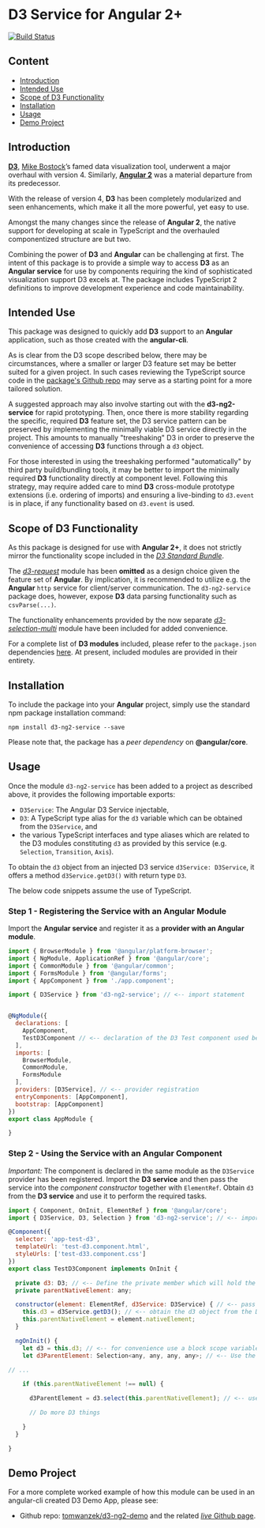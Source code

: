 # D3 Service for Angular 2+

[![Build Status](https://travis-ci.org/tomwanzek/d3-ng2-service.svg?branch=master)](https://travis-ci.org/tomwanzek/d3-ng2-service)

## Content

* [Introduction](#introduction)
* [Intended Use](#intended-use)
* [Scope of D3 Functionality](#scope-of-d3-functionality)
* [Installation](#installation)
* [Usage](#usage)
* [Demo Project](#demo-project)

## Introduction

[**D3**](https://github.com/d3/d3), [Mike Bostock](https://github.com/mbostock)’s famed data visualization tool, underwent a major overhaul with version 4. Similarly, [**Angular 2**](https://github.com/angular/angular) was a material departure from its predecessor.

With the release of version 4, **D3** has been completely modularized and seen enhancements, which make it all the more powerful, yet easy to use.

Amongst the many changes since the release of **Angular 2**, the native support for developing at scale in TypeScript and the overhauled componentized structure are but two.

Combining the power of **D3** and **Angular** can be challenging at first. The intent of this package is to provide a simple way to access **D3** as an **Angular service** for use by components requiring the kind of sophisticated visualization support D3 excels at.
The package includes TypeScript 2 definitions to improve development experience and code maintainability.

## Intended Use

This package was designed to quickly add **D3** support to an **Angular** application, such as those created with the **angular-cli**.

As is clear from the D3 scope described below, there may be circumstances, where a smaller or larger D3 feature set may be better suited for a given project.
In such cases reviewing the TypeScript source code in the [package's Github repo](https://github.com/tomwanzek/d3-ng2-service) may serve as a starting point for a more tailored solution.

A suggested approach may also involve starting out with the **d3-ng2-service** for rapid prototyping. Then, once there is more stability regarding the specific, required **D3** feature set,
the D3 service pattern can be preserved by implementing the minimally viable D3 service directly in the project. This amounts to manually "treeshaking" D3 in order to preserve the
convenience of accessing **D3** functions through a `d3` object.

For those interested in using the treeshaking performed "automatically" by third party build/bundling tools, it may be better to import the minimally required **D3** functionality directly at component level. Following this strategy, may require added care to mind **D3** cross-module prototype extensions (i.e. ordering of imports) and ensuring a live-binding to `d3.event` is in place, if any functionality based on `d3.event` is used.

## Scope of D3 Functionality

As this package is designed for use with **Angular 2+**, it does not strictly mirror the functionality scope included in the [_D3 Standard Bundle_](https://github.com/d3/d3).

The [_d3-request_](https://github.com/d3/d3-request) module has been **omitted** as a design choice given the feature set of **Angular**. By implication, it is recommended to utilize e.g. the **Angular** `http` service for client/server communication. The `d3-ng2-service` package does, however, expose **D3** data parsing functionality such as `csvParse(...)`.

The functionality enhancements provided by the now separate [_d3-selection-multi_](https://github.com/d3/d3-selection-multi) module have been included for added convenience.

For a complete  list of **D3 modules** included, please refer to the `package.json` dependencies  [here](https://github.com/tomwanzek/d3-ng2-service/blob/master/package.json).
At present, included modules are provided in their entirety.

## Installation

To include the package into your **Angular** project, simply use the standard npm package installation command:

```
npm install d3-ng2-service --save
```

Please note that, the package has a _peer dependency_ on **@angular/core**.

## Usage

Once the module `d3-ng2-service` has been added to a project as described above, it provides the following importable exports:

* `D3Service`: The Angular D3 Service injectable,
* `D3`: A TypeScript type alias for the `d3` variable which can be obtained from the `D3Service`, and
* the various TypeScript interfaces and type aliases which are related to the D3 modules constituting `d3` as provided by this service (e.g. `Selection`, `Transition`, `Axis`). 

To obtain the `d3` object from an injected D3 service `d3Service: D3Service`, it offers a method `d3Service.getD3()` with return type `D3`. 

The below code snippets assume the use of TypeScript.

### Step 1 - Registering the Service with an Angular Module

Import the **Angular service** and register it as a **provider with an Angular module**.

```javascript
import { BrowserModule } from '@angular/platform-browser';
import { NgModule, ApplicationRef } from '@angular/core';
import { CommonModule } from '@angular/common';
import { FormsModule } from '@angular/forms';
import { AppComponent } from './app.component';

import { D3Service } from 'd3-ng2-service'; // <-- import statement


@NgModule({
  declarations: [
    AppComponent,
    TestD3Component // <-- declaration of the D3 Test component used below
  ],
  imports: [
    BrowserModule,
    CommonModule,
    FormsModule
  ],
  providers: [D3Service], // <-- provider registration
  entryComponents: [AppComponent],
  bootstrap: [AppComponent]
})
export class AppModule {

}
```

### Step 2 - Using the Service with an Angular Component

_Important:_ The component is declared in the same module as the `D3Service` provider has been registered.
Import the **D3 service** and then pass the service into the _component constructor_ together with `ElementRef`. Obtain `d3` from the **D3 service** and use it to perform the required tasks.

```javascript
import { Component, OnInit, ElementRef } from '@angular/core';
import { D3Service, D3, Selection } from 'd3-ng2-service'; // <-- import the D3 Service, the type alias for the d3 variable and the Selection interface

@Component({
  selector: 'app-test-d3',
  templateUrl: 'test-d3.component.html',
  styleUrls: ['test-d33.component.css']
})
export class TestD3Component implements OnInit {

  private d3: D3; // <-- Define the private member which will hold the d3 reference
  private parentNativeElement: any;

  constructor(element: ElementRef, d3Service: D3Service) { // <-- pass the D3 Service into the constructor
    this.d3 = d3Service.getD3(); // <-- obtain the d3 object from the D3 Service
    this.parentNativeElement = element.nativeElement;
  }

  ngOnInit() {
    let d3 = this.d3; // <-- for convenience use a block scope variable
    let d3ParentElement: Selection<any, any, any, any>; // <-- Use the Selection interface (very basic here for illustration only)

// ...

    if (this.parentNativeElement !== null) {

      d3ParentElement = d3.select(this.parentNativeElement); // <-- use the D3 select method 

      // Do more D3 things 

    }
  }

}
```

## Demo Project

For a more complete worked example of how this module can be used in an angular-cli created D3 Demo App, please see: 
* Github repo: [tomwanzek/d3-ng2-demo](https://github.com/tomwanzek/d3-ng2-demo) and the related [_live_ Github page](https://tomwanzek.github.io/d3-ng2-demo/).
